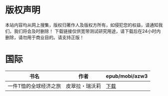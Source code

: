 # 版权声明

本站内容均从网上搜集，版权归著作人及版权方所有，如侵犯您的权益，请通知我们，我们将会及时删除！ 下载链接仅供宽带测试研究用途，请下载后在24小时内删除，请勿用于商业目的。请支持正版！

# 国际

| 书名 | 作者 | epub/mobi/azw3 |
| --- | --- | --- |
| 一件T恤的全球经济之旅 | 皮翠拉・瑞沃莉 | [下载](https://url89.ctfile.com/f/31084289-1357018531-f7a2fa?p=8866) |
